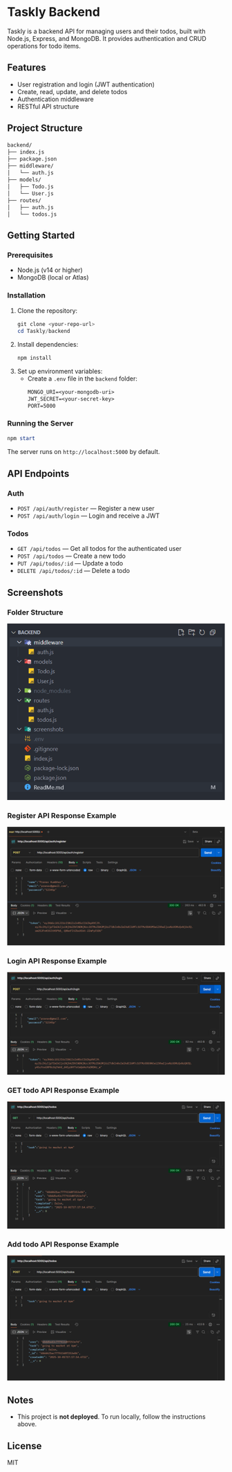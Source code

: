 


# Taskly Backend

Taskly is a backend API for managing users and their todos, built with Node.js, Express, and MongoDB. It provides authentication and CRUD operations for todo items.

## Features
- User registration and login (JWT authentication)
- Create, read, update, and delete todos
- Authentication middleware
- RESTful API structure

## Project Structure
```
backend/
├── index.js
├── package.json
├── middleware/
│   └── auth.js
├── models/
│   ├── Todo.js
│   └── User.js
├── routes/
│   ├── auth.js
│   └── todos.js
```

## Getting Started

### Prerequisites
- Node.js (v14 or higher)
- MongoDB (local or Atlas)

### Installation
1. Clone the repository:
	```powershell
	git clone <your-repo-url>
	cd Taskly/backend
	```
2. Install dependencies:
	```powershell
	npm install
	```
3. Set up environment variables:
	- Create a `.env` file in the `backend` folder:
	  ```env
	  MONGO_URI=<your-mongodb-uri>
	  JWT_SECRET=<your-secret-key>
	  PORT=5000
	  ```

### Running the Server
```powershell
npm start
```
The server runs on `http://localhost:5000` by default.

## API Endpoints

### Auth
- `POST /api/auth/register` — Register a new user
- `POST /api/auth/login` — Login and receive a JWT

### Todos
- `GET /api/todos` — Get all todos for the authenticated user
- `POST /api/todos` — Create a new todo
- `PUT /api/todos/:id` — Update a todo
- `DELETE /api/todos/:id` — Delete a todo

## Screenshots

### Folder Structure
![Folder Structure](screenshots/folderstructure.png)

### Register API Response Example
![API Response](screenshots/registerapi.png)

### Login API Response Example
![API Response](screenshots/loginapi.png)

### GET todo API Response Example
![API Response](screenshots/gettodoapi.png)

### Add todo API Response Example
![API Response](screenshots/addtodoapi.png)


## Notes
- This project is **not deployed**. To run locally, follow the instructions above.

## License
MIT


